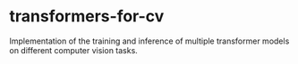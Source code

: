 # transformers-for-cv
Implementation of the training and inference of multiple transformer models on different computer vision tasks.
